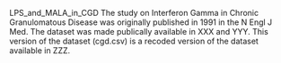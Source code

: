 LPS_and_MALA_in_CGD
The study on Interferon Gamma in Chronic Granulomatous Disease was originally published in 1991 in the N Engl J Med.
The dataset was made publically available in XXX and YYY. This version of the dataset (cgd.csv) is a recoded version
of the dataset available in ZZZ.
